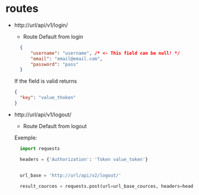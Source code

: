 # routes

- http://url/api/v1/login/
  - Route Default from login
  ```json
    {
        "username": "username", /* <- This field can be null! */
        "email": "email@email.com",
        "password": "pass"
    }
  ```
  If the field is valid returns 
  ```json
  {
    "key": "value_thoken"
  }
  ```
- http://url/api/v1/logout/
  - Route Default from logout
  
  Exemple:
  ```py
    import requests

    headers = {'Authorization': 'Token value_token'}


    url_base = 'http://url/api/v2/logout/'
    
    result_cources = requests.post(url=url_base_cources, headers=headers)
  ```